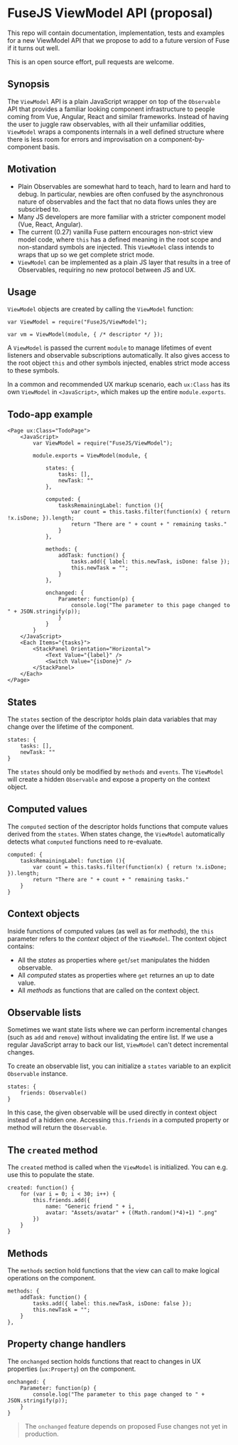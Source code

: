 
# FuseJS ViewModel API (proposal)

This repo will contain documentation, implementation, tests and examples for a new ViewModel API that we propose to add to a future version of Fuse if it turns out well.

This is an open source effort, pull requests are welcome.

## Synopsis

The `ViewModel` API is a plain JavaScript wrapper on top of the `Observable` API that provides a familiar looking component infrastructure 
to people coming from Vue, Angular, React and similar frameworks. Instead of having the user to juggle raw observables, with all their
unfamiliar oddities, `ViewModel` wraps a components internals in a well defined structure where there is less room for errors
and improvisation on a component-by-component basis. 

## Motivation

* Plain Observables are somewhat hard to teach, hard to learn and hard to debug. In particular, newbies are often confused by the asynchronous nature of observables and the fact that no data flows unles they are subscirbed to.
* Many JS developers are more familiar with a stricter component model (Vue, React, Angular).
* The current (0.27) vanilla Fuse pattern encourages non-strict view model code, where `this` has a defined meaning in the root scope  and non-standard symbols are injected. This `ViewModel` class intends to wraps that up so we get complete strict mode.
* `ViewModel` can be implemented as a plain JS layer that results in a tree of Observables, requiring no new protocol between JS and UX.

## Usage

`ViewModel` objects are created by calling the `ViewModel` function:

	var ViewModel = require("FuseJS/ViewModel");

	var vm = ViewModel(module, { /* descriptor */ });

A `ViewModel` is passed the current `module`  to manage lifetimes of event listeners and observable subscriptions automatically. It also
gives access to the root object `this` and other symbols injected, enables strict mode access to these symbols.

In a common and recommended UX markup scenario, each `ux:Class` has its own `ViewModel` in `<JavaScript>`, which makes up the entire `module.exports`.

## Todo-app example

	<Page ux:Class="TodoPage">
		<JavaScript>
			var ViewModel = require("FuseJS/ViewModel");

			module.exports = ViewModel(module, { 

				states: {
					tasks: [],
					newTask: ""
				},

				computed: {
					tasksRemainingLabel: function (){
						var count = this.tasks.filter(function(x) { return !x.isDone; }).length;
						return "There are " + count + " remaining tasks."
					}
				},

				methods: {
					addTask: function() {
						tasks.add({ label: this.newTask, isDone: false });
						this.newTask = "";
					}
				},

				onchanged: {
					Parameter: function(p) {
						console.log("The parameter to this page changed to " + JSON.stringify(p));
					}
				}
			}
		</JavaScript>
		<Each Items="{tasks}">
			<StackPanel Orientation="Horizontal">
				<Text Value="{label}" />
				<Switch Value="{isDone}" />
			</StackPanel>
		</Each>
	</Page>


## States

The `states` section of the descriptor holds plain data variables that may change over the lifetime of the component.

	states: {
		tasks: [],
		newTask: ""
	} 

The `states` should only be modified by `methods` and `events`. The `ViewModel` will create a hidden `Observable` and expose
a property on the context object.

## Computed values

The `computed` section of the descriptor holds functions that compute values derived from the `states`. When states change, the `ViewModel` automatically
detects what `computed` functions need to re-evaluate. 

	computed: {
		tasksRemainingLabel: function (){
			var count = this.tasks.filter(function(x) { return !x.isDone; }).length;
			return "There are " + count + " remaining tasks."
		}
	}

## Context objects

Inside functions of computed values (as well as for *methods*), the `this` parameter refers to the *context* object of the `ViewModel`. The context object contains:

* All the *states* as properties where `get`/`set` manipulates the hidden observable.
* All *computed* states as properties where `get` returnes an up to date value.
* All *methods* as functions that are called on the context object.

## Observable lists

Sometimes we want state lists where we can perform incremental changes (such as `add` and `remove`) without invalidating the entire list. If we use
a regular JavaScript array to back our list, `ViewModel` can't detect incremental changes.

To create an observable list, you can initialize a `states` variable to an explicit `Observable` instance. 

	states: {
		friends: Observable()
	}

In this case, the given observable will be used directly in context object instead of a hidden one. Accessing `this.friends` in a computed
property or method will return the `Observable`. 

## The `created` method

The `created` method is called when the `ViewModel` is initialized. You can e.g. use this to populate the state.

	created: function() {
		for (var i = 0; i < 30; i++) {
			this.friends.add({ 
				name: "Generic friend " + i,
				avatar: "Assets/avatar" + ((Math.random()*4)+1) ".png"
			})
		}
	}

## Methods

The `methods` section hold functions that the view can call to make logical operations on the component.

	methods: {
		addTask: function() {
			tasks.add({ label: this.newTask, isDone: false });
			this.newTask = "";
		}
	},


## Property change handlers

The `onchanged` section holds functions that react to changes in UX properties (`ux:Property`) on the component.

	onchanged: {
		Parameter: function(p) {
			console.log("The parameter to this page changed to " + JSON.stringify(p));
		}
	}

> The `onchanged` feature depends on proposed Fuse changes not yet in production.